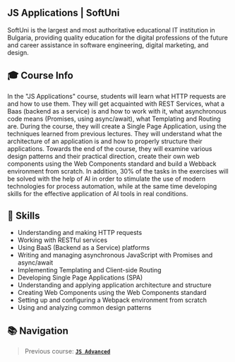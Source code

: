 ## JS Applications | SoftUni

SoftUni is the largest and most authoritative educational IT institution in Bulgaria, providing quality education for the digital professions of the future and career assistance in software engineering, digital marketing, and design.

## 🎓 Course Info

In the "JS Applications" course, students will learn what HTTP requests are and how to use them. They will get acquainted with REST Services, what a Baas (backend as a service) is and how to work with it, what asynchronous code means (Promises, using async/await), what Templating and Routing are. During the course, they will create a Single Page Application, using the techniques learned from previous lectures. They will understand what the architecture of an application is and how to properly structure their applications. Towards the end of the course, they will examine various design patterns and their practical direction, create their own web components using the Web Components standard and build a Webback environment from scratch. In addition, 30% of the tasks in the exercises will be solved with the help of AI in order to stimulate the use of modern technologies for process automation, while at the same time developing skills for the effective application of AI tools in real conditions.

## 🎯 Skills 
* Understanding and making HTTP requests
* Working with RESTful services
* Using BaaS (Backend as a Service) platforms
* Writing and managing asynchronous JavaScript with Promises and async/await
* Implementing Templating and Client-side Routing
* Developing Single Page Applications (SPA)
* Understanding and applying application architecture and structure
* Creating Web Components using the Web Components standard
* Setting up and configuring a Webpack environment from scratch
* Using and analyzing common design patterns

## 📚 Navigation
> Previous course: [**`JS Advanced`**](https://github.com/Allyster1/Softuni_Advanced_Javascript)
